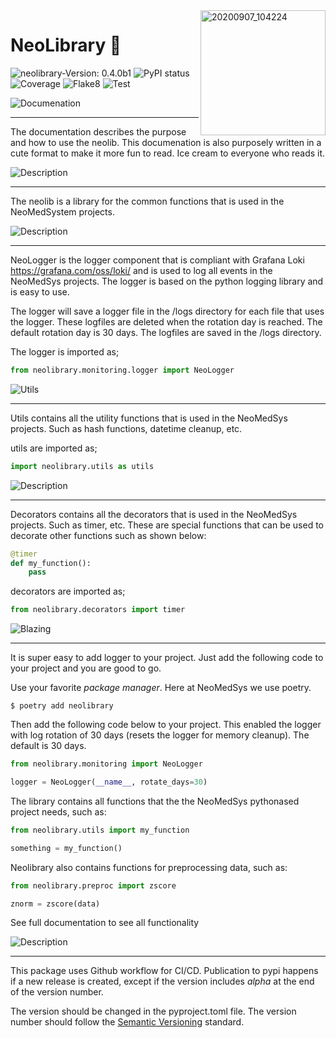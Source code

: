 

<img align="right" width="200" alt="20200907_104224" src="./images/neolibcone.png">

# NeoLibrary 🍦

![neolibrary-Version: 0.4.0b1](https://img.shields.io/badge/neolibrary-0.4.0b1-informational?style=flat-square)
![PyPI status](https://img.shields.io/pypi/status/ansicolortags.svg)
![Coverage](./badges/rt-coverageadge.svg)
![Flake8](./badges/rt-flake8adge.svg)
![Test](./badges/rt-testsadge.svg)

![Documenation](./images/documentation.png)

---

The documentation describes the purpose and how to use the neolib. This documenation is also purposely written in a cute format to make it more fun to read. Ice cream to everyone who reads it.


![Description](./images/description.png)

---

The neolib is a library for the common functions that is used in the NeoMedSystem projects.

![Description](./images/neologger.png)

---

NeoLogger is the logger component that is compliant with Grafana Loki https://grafana.com/oss/loki/ and is used to log all events in the NeoMedSys projects. The logger is based on the python logging library and is easy to use.

The logger will save a logger file in the /logs directory for each file that uses the logger. These logfiles are deleted when the rotation day is reached. The default rotation day is 30 days. The logfiles are saved in the /logs directory.

The logger is imported as;

```python
from neolibrary.monitoring.logger import NeoLogger
```

![Utils](./images/utils.png)

---

Utils contains all the utility functions that is used in the NeoMedSys projects. Such as hash functions, datetime cleanup, etc.

utils are imported as;

```python
import neolibrary.utils as utils
```

![Description](./images/decorators.png)

---

Decorators contains all the decorators that is used in the NeoMedSys projects. Such as timer, etc. These are special functions that can be used to decorate other functions such as shown below:

```python
@timer
def my_function():
    pass
```

decorators are imported as;

```python
from neolibrary.decorators import timer
```

![Blazing](./images/blazing.png)

---

It is super easy to add logger to your project. Just add the following code to your project and you are good to go.

Use your favorite *package manager*. Here at NeoMedSys we use poetry.
```shell
$ poetry add neolibrary
```

Then add the following code below to your project. This enabled the logger with log rotation of 30 days (resets the logger for memory cleanup). The default is 30 days.

```python
from neolibrary.monitoring import NeoLogger

logger = NeoLogger(__name__, rotate_days=30)
```


The library contains all functions that the the NeoMedSys pythonased project needs, such as:

```python
from neolibrary.utils import my_function

something = my_function()
```

Neolibrary also contains functions for preprocessing data, such as:

```python
from neolibrary.preproc import zscore

znorm = zscore(data)
```

See full documentation to see all functionality


![Description](./images/workflow.png)

---

This package uses Github workflow for CI/CD. Publication to pypi happens if a new release is created, except if the version includes *alpha* at the end of the version number. 

The version should be changed in the pyproject.toml file. The version number should follow the [Semantic Versioning](https://semver.org/) standard.
